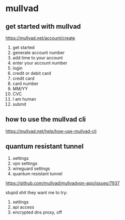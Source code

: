 # mullvad

## get started with mullvad

https://mullvad.net/account/create

1. get started
2. generate account number
3. add time to your account
4. enter your account number
5. login
6. credit or debit card
7. credit card
8. card number
9. MM/YY
10. CVC
11. I am human
12. submit

## how to use the mullvad cli

https://mullvad.net/help/how-use-mullvad-cli

## quantum resistant tunnel

1. settings
2. vpn settings
3. wireguard settings
4. quantum resistant tunnel

https://github.com/mullvad/mullvadvpn-app/issues/7937

stupid shit they want me to try:

1. settings
2. api access
3. encrypted dns proxy, off
